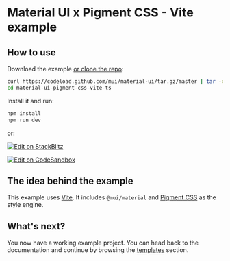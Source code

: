 # Material UI x Pigment CSS - Vite example

## How to use

Download the example [or clone the repo](https://github.com/mui/material-ui):

<!-- #default-branch-switch -->

```bash
curl https://codeload.github.com/mui/material-ui/tar.gz/master | tar -xz --strip=2 material-ui-master/examples/material-ui-pigment-css-vite-ts
cd material-ui-pigment-css-vite-ts
```

Install it and run:

```bash
npm install
npm run dev
```

or:

<!-- #default-branch-switch -->

[![Edit on StackBlitz](https://developer.stackblitz.com/img/open_in_stackblitz.svg)](https://stackblitz.com/github/mui/material-ui/tree/master/examples/material-ui-pigment-css-vite-ts)

[![Edit on CodeSandbox](https://codesandbox.io/static/img/play-codesandbox.svg)](https://codesandbox.io/p/sandbox/github/mui/material-ui/tree/master/examples/material-ui-pigment-css-vite-ts)

## The idea behind the example

This example uses [Vite](https://github.com/vitejs/vite).
It includes `@mui/material` and [Pigment CSS](https://github.com/mui/pigment-css) as the style engine.

## What's next?

<!-- #host-reference -->

You now have a working example project.
You can head back to the documentation and continue by browsing the [templates](https://next.mui.com/material-ui/getting-started/templates/) section.
